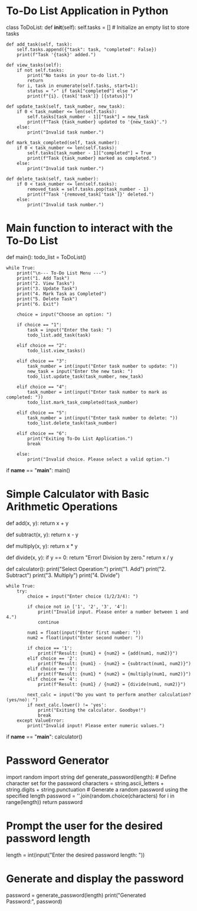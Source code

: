 # To-Do List Application in Python

class ToDoList:
    def __init__(self):
        self.tasks = []  # Initialize an empty list to store tasks

    def add_task(self, task):
        self.tasks.append({"task": task, "completed": False})
        print(f"Task '{task}' added.")

    def view_tasks(self):
        if not self.tasks:
            print("No tasks in your to-do list.")
            return
        for i, task in enumerate(self.tasks, start=1):
            status = "✓" if task["completed"] else "✗"
            print(f"{i}. {task['task']} [{status}]")

    def update_task(self, task_number, new_task):
        if 0 < task_number <= len(self.tasks):
            self.tasks[task_number - 1]["task"] = new_task
            print(f"Task {task_number} updated to '{new_task}'.")
        else:
            print("Invalid task number.")

    def mark_task_completed(self, task_number):
        if 0 < task_number <= len(self.tasks):
            self.tasks[task_number - 1]["completed"] = True
            print(f"Task {task_number} marked as completed.")
        else:
            print("Invalid task number.")

    def delete_task(self, task_number):
        if 0 < task_number <= len(self.tasks):
            removed_task = self.tasks.pop(task_number - 1)
            print(f"Task '{removed_task['task']}' deleted.")
        else:
            print("Invalid task number.")

# Main function to interact with the To-Do List
def main():
    todo_list = ToDoList()

    while True:
        print("\n--- To-Do List Menu ---")
        print("1. Add Task")
        print("2. View Tasks")
        print("3. Update Task")
        print("4. Mark Task as Completed")
        print("5. Delete Task")
        print("6. Exit")

        choice = input("Choose an option: ")

        if choice == "1":
            task = input("Enter the task: ")
            todo_list.add_task(task)

        elif choice == "2":
            todo_list.view_tasks()

        elif choice == "3":
            task_number = int(input("Enter task number to update: "))
            new_task = input("Enter the new task: ")
            todo_list.update_task(task_number, new_task)

        elif choice == "4":
            task_number = int(input("Enter task number to mark as completed: "))
            todo_list.mark_task_completed(task_number)

        elif choice == "5":
            task_number = int(input("Enter task number to delete: "))
            todo_list.delete_task(task_number)

        elif choice == "6":
            print("Exiting To-Do List Application.")
            break

        else:
            print("Invalid choice. Please select a valid option.")

if __name__ == "__main__":
    main()


# Simple Calculator with Basic Arithmetic Operations

def add(x, y):
    return x + y

def subtract(x, y):
    return x - y

def multiply(x, y):
    return x * y

def divide(x, y):
    if y == 0:
        return "Error! Division by zero."
    return x / y

def calculator():
    print("Select Operation:")
    print("1. Add")
    print("2. Subtract")
    print("3. Multiply")
    print("4. Divide")
    
    while True:
        try:
            choice = input("Enter choice (1/2/3/4): ")

            if choice not in ['1', '2', '3', '4']:
                print("Invalid input. Please enter a number between 1 and 4.")
                continue

            num1 = float(input("Enter first number: "))
            num2 = float(input("Enter second number: "))

            if choice == '1':
                print(f"Result: {num1} + {num2} = {add(num1, num2)}")
            elif choice == '2':
                print(f"Result: {num1} - {num2} = {subtract(num1, num2)}")
            elif choice == '3':
                print(f"Result: {num1} * {num2} = {multiply(num1, num2)}")
            elif choice == '4':
                print(f"Result: {num1} / {num2} = {divide(num1, num2)}")
            
            next_calc = input("Do you want to perform another calculation? (yes/no): ")
            if next_calc.lower() != 'yes':
                print("Exiting the calculator. Goodbye!")
                break
        except ValueError:
            print("Invalid input! Please enter numeric values.")

if __name__ == "__main__":
    calculator()
# Password Generator

import random
import string
def generate_password(length):
    # Define character set for the password
    characters = string.ascii_letters + string.digits + string.punctuation
    # Generate a random password using the specified length
    password = ''.join(random.choice(characters) for i in range(length))
    return password

# Prompt the user for the desired password length
length = int(input("Enter the desired password length: "))
# Generate and display the password
password = generate_password(length)
print("Generated Password:", password)
